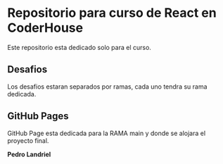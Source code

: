# Repositorio para curso de React en CoderHouse

Este repositorio esta dedicado solo para el curso.

## Desafios 

Los desafios estaran separados por ramas, cada uno tendra su rama dedicada.


## GitHub Pages

GitHub Page esta dedicada para la RAMA main y donde se alojara el proyecto final.



**Pedro Landriel**